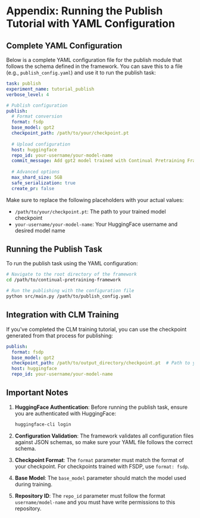 # Appendix: Running the Publish Tutorial with YAML Configuration

## Complete YAML Configuration

Below is a complete YAML configuration file for the publish module that follows the schema defined in the framework. You can save this to a file (e.g., `publish_config.yaml`) and use it to run the publish task:

```yaml
task: publish
experiment_name: tutorial_publish
verbose_level: 4

# Publish configuration
publish:
  # Format conversion
  format: fsdp
  base_model: gpt2
  checkpoint_path: /path/to/your/checkpoint.pt
  
  # Upload configuration
  host: huggingface
  repo_id: your-username/your-model-name
  commit_message: Add gpt2 model trained with Continual Pretraining Framework
  
  # Advanced options
  max_shard_size: 5GB
  safe_serialization: true
  create_pr: false
```

Make sure to replace the following placeholders with your actual values:
- `/path/to/your/checkpoint.pt`: The path to your trained model checkpoint
- `your-username/your-model-name`: Your HuggingFace username and desired model name

## Running the Publish Task

To run the publish task using the YAML configuration:

```bash
# Navigate to the root directory of the framework
cd /path/to/continual-pretraining-framework

# Run the publishing with the configuration file
python src/main.py /path/to/publish_config.yaml
```

## Integration with CLM Training

If you've completed the CLM training tutorial, you can use the checkpoint generated from that process for publishing:

```yaml
publish:
  format: fsdp
  base_model: gpt2
  checkpoint_path: /path/to/output_directory/checkpoint.pt  # Path to your CLM training output
  host: huggingface
  repo_id: your-username/your-model-name
```

## Important Notes

1. **HuggingFace Authentication**: Before running the publish task, ensure you are authenticated with HuggingFace:
   ```bash
   huggingface-cli login
   ```

2. **Configuration Validation**: The framework validates all configuration files against JSON schemas, so make sure your YAML file follows the correct schema.

3. **Checkpoint Format**: The `format` parameter must match the format of your checkpoint. For checkpoints trained with FSDP, use `format: fsdp`.

4. **Base Model**: The `base_model` parameter should match the model used during training.

5. **Repository ID**: The `repo_id` parameter must follow the format `username/model-name` and you must have write permissions to this repository.
